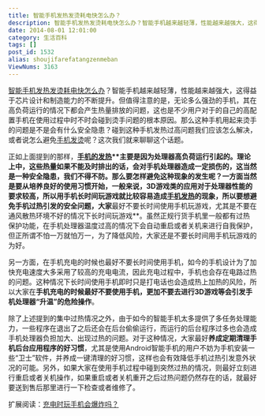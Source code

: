 ```yaml
---
title: 智能手机发热发烫耗电快怎么办？
description: 智能手机发热发烫耗电快怎么办？智能手机越来越轻薄，性能越来越强大，这得益于芯片设计和制造能力的不断提升。但值得注意的是，无论多么强劲的手机，其在高负荷运行的情况下都会产生热量排放的问题，这也是不少用户对于的自己的高配置手机在使用过程中时不时会碰到烫手问题的根本原因。那么这种手机用起来烫手的问题是不是会有什么安全隐患？碰到这种手机发热过高问题我们应该怎么解决，或者说怎么避免手机发烫呢？这次我们就来聊
date: 2014-08-01 12:01:00
category: 生活百科
tags: []
post_id: 1532
alias: shoujifarefatangzenmeban
ViewNums: 3163
---
```


[智能手机发热发烫耗电快怎么办](/blog/shoujifarefatangzenmeban)？智能手机越来越轻薄，性能越来越强大，这得益于芯片设计和制造能力的不断提升。但值得注意的是，无论多么强劲的手机，其在高负荷运行的情况下都会产生热量排放的问题，这也是不少用户对于的自己的高配置手机在使用过程中时不时会碰到烫手问题的根本原因。那么这种手机用起来烫手的问题是不是会有什么安全隐患？碰到这种手机发热过高问题我们应该怎么解决，或者说怎么避免[手机发烫](/blog/shoujifarefatangzenmeban)呢？这次我们就来聊聊这个话题。

正如上面提到的那样，**[手机的发热](/blog/shoujifarefatangzenmeban)****主要是因为处理器高负荷运行引起的**。理论上中，这些热量如果不能及时排出的话，会对手机处理器造成一定损伤的，这当然是一种安全隐患，我们不得不防。那么要怎样避免这种现象的发生呢？一方面当然是要从培养良好的使用习惯开始，一般来说，3D游戏类的应用对于处理器性能的要求较高，所以用手机长时间玩游戏就比较容易造成[手机发热](/blog/shoujifarefatangzenmeban)的现象，所以要想避免手机过热引发的安全问题，大家**最好不要长时间使用手机玩游戏，尤其是不要在通风散热环境不好的情况下长时间玩游戏**。虽然正规行货手机里一般都有过热保护功能，在手机处理器温度过高的情况下会自动重启或者关机来进行自我保护，但正所谓不怕一万就怕万一，为了降低风险，大家还是不要长时间用手机玩游戏的为好。

另一方面，在手机充电的时候也最好不要长时间使用手机，如今的手机设计为了加快充电速度大多采用了较高的充电电流，因此充电过程中，手机也会存在电路过热的问题。这种情况下长时间使用手机即时只是打电话也会造成热上加热的风险，所以大家在**手机充电的时候最好不要使用手机，更加不要去进行3D游戏等会引发手机处理器“升温”的危险操作**。

除了上述提到的集中过热情况之外，由于如今的智能手机太多提供了多任务处理能力，一些程序在退出了之后还会在后台偷偷运行，而运行的后台程序过多也会造成手机处理器负担加大、出现过热的问题。对于这种情况，大家最好**养成定期清理手机后台应用程序的好习惯**，尤其是使用Android智能手机的用户不妨为手机安装一些“卫士”软件，并养成一键清理的好习惯，这样也会有效降低手机过热引发意外状况的可能。另外，如果大家在使用手机过程中碰到突然过热的情况，则最好立刻进行重启或者关机操作，如果重启或者关机重开之后过热问题仍然存在的话，就最好要送到售后那里进行一下检查或者维修了。

扩展阅读：[充电时玩手机会爆炸吗？](/blog/chongdianwanshoujihuibaozhama)

